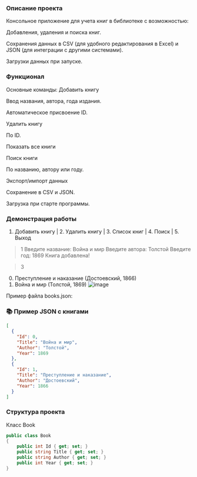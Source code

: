 ### Описание проекта
Консольное приложение для учета книг в библиотеке с возможностью:

Добавления, удаления и поиска книг.

Сохранения данных в CSV (для удобного редактирования в Excel) и JSON (для интеграции с другими системами).

Загрузки данных при запуске.

### Функционал
Основные команды:
Добавить книгу

Ввод названия, автора, года издания.

Автоматическое присвоение ID.

Удалить книгу

По ID.

Показать все книги

Поиск книги

По названию, автору или году.

Экспорт/импорт данных

Сохранение в CSV и JSON.

Загрузка при старте программы.

### Демонстрация работы
1. Добавить книгу | 2. Удалить книгу | 3. Список книг | 4. Поиск | 5. Выход
> 1
Введите название: Война и мир
Введите автора: Толстой
Введите год: 1869
Книга добавлена!

> 3
0. Преступление и наказание (Достоевский, 1866)
1. Война и мир (Толстой, 1869)
![image](https://github.com/user-attachments/assets/037729e4-468b-44b6-9546-40c293e36e96)

Пример файла books.json:
### 📚 Пример JSON с книгами  
```json
[
  {
    "Id": 0,
    "Title": "Война и мир",
    "Author": "Толстой",
    "Year": 1869
  },
  {
    "Id": 1,
    "Title": "Преступление и наказание",
    "Author": "Достоевский",
    "Year": 1866
  }
]
```
### Структура проекта
Класс Book
```csharp
public class Book
{
    public int Id { get; set; }
    public string Title { get; set; }
    public string Author { get; set; }
    public int Year { get; set; }
}
```

 
